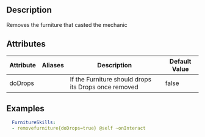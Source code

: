 ## Description
Removes the furniture that casted the mechanic

## Attributes
| Attribute      | Aliases     | Description                                             | Default Value |
|----------------|-------------|---------------------------------------------------------|---------------|
| doDrops        |             | If the Furniture should drops its Drops once removed    | false         |

## Examples
```yaml
  FurnitureSkills:
  - removefurniture{doDrops=true} @self ~onInteract
```